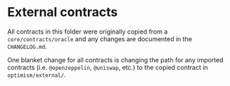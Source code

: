 # External contracts

All contracts in this folder were originally copied from a `core/contracts/oracle` and any changes are documented in the `CHANGELOG.md`.

One blanket change for all contracts is changing the path for any imported contracts (i.e. `@openzeppelin`, `@uniswap`, etc.) to the copied contract in `optimism/external/`.
